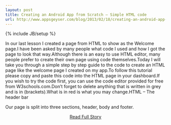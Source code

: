 ```yaml
---
layout: post
title: Creating an Android App from Scratch – Simple HTML code
url: http://www.appsgeyser.com/blog/2013/02/18/creating-an-android-app-from-scratch-simple-html-code/
---
```

{% include JB/setup %}<p>In our last lesson I created a page from HTML to show as the Welcome page.I have been asked by many people what code I used and how I got the page to look that way.Although there is an easy to use HTML editor, many people prefer to create their own page using code themselves.Today I will take you through a simple step by step guide to the code to create an HTML page like the welcome page I created on my app.To follow this tutorial please copy and paste this code into the HTML page in your dashboard.If you wish to try the code first, you can use the code editor provided for free from W3schools.com.Don’t forget to delete anything that is written in grey and is in (brackets).What is in red is what you may change.HTML – The header bar
 
 Our page is split into three sections, header, body and footer.</p>
<center><p><a href="http://www.appsgeyser.com/blog/2013/02/18/creating-an-android-app-from-scratch-simple-html-code/" style='padding:15px;'>Read Full Story</a></p></center>
